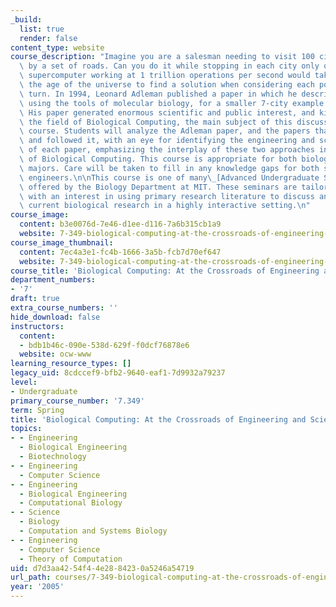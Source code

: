 ```yaml
---
_build:
  list: true
  render: false
content_type: website
course_description: "Imagine you are a salesman needing to visit 100 cities connected\
  \ by a set of roads. Can you do it while stopping in each city only once? Even a\
  \ supercomputer working at 1 trillion operations per second would take longer than\
  \ the age of the universe to find a solution when considering each possibility in\
  \ turn. In 1994, Leonard Adleman published a paper in which he described a solution,\
  \ using the tools of molecular biology, for a smaller 7-city example of this problem.\
  \ His paper generated enormous scientific and public interest, and kick-started\
  \ the field of Biological Computing, the main subject of this discussion based seminar\
  \ course. Students will analyze the Adleman paper, and the papers that preceded\
  \ and followed it, with an eye for identifying the engineering and scientific aspects\
  \ of each paper, emphasizing the interplay of these two approaches in the field\
  \ of Biological Computing. This course is appropriate for both biology and non-biology\
  \ majors. Care will be taken to fill in any knowledge gaps for both scientists and\
  \ engineers.\n\nThis course is one of many\_[Advanced Undergraduate Seminars](https://biology.mit.edu/undergraduate/course_listings/advanced_undergraduate_seminars)\
  \ offered by the Biology Department at MIT. These seminars are tailored for students\
  \ with an interest in using primary research literature to discuss and learn about\
  \ current biological research in a highly interactive setting.\n"
course_image:
  content: b3e0076d-7e46-d1ee-d116-7a6b315cb1a9
  website: 7-349-biological-computing-at-the-crossroads-of-engineering-and-science-spring-2005
course_image_thumbnail:
  content: 7ec4a3e1-fc4b-1666-3a5b-fcb7d70ef647
  website: 7-349-biological-computing-at-the-crossroads-of-engineering-and-science-spring-2005
course_title: 'Biological Computing: At the Crossroads of Engineering and Science'
department_numbers:
- '7'
draft: true
extra_course_numbers: ''
hide_download: false
instructors:
  content:
  - bdb1b46c-090e-538d-629f-f0dcf76878e6
  website: ocw-www
learning_resource_types: []
legacy_uid: 8cdccef9-bfb2-9640-eaf1-7d9932a79237
level:
- Undergraduate
primary_course_number: '7.349'
term: Spring
title: 'Biological Computing: At the Crossroads of Engineering and Science'
topics:
- - Engineering
  - Biological Engineering
  - Biotechnology
- - Engineering
  - Computer Science
- - Engineering
  - Biological Engineering
  - Computational Biology
- - Science
  - Biology
  - Computation and Systems Biology
- - Engineering
  - Computer Science
  - Theory of Computation
uid: d7d3aa42-54f4-4e28-8423-0a5246a54719
url_path: courses/7-349-biological-computing-at-the-crossroads-of-engineering-and-science-spring-2005
year: '2005'
---
```

